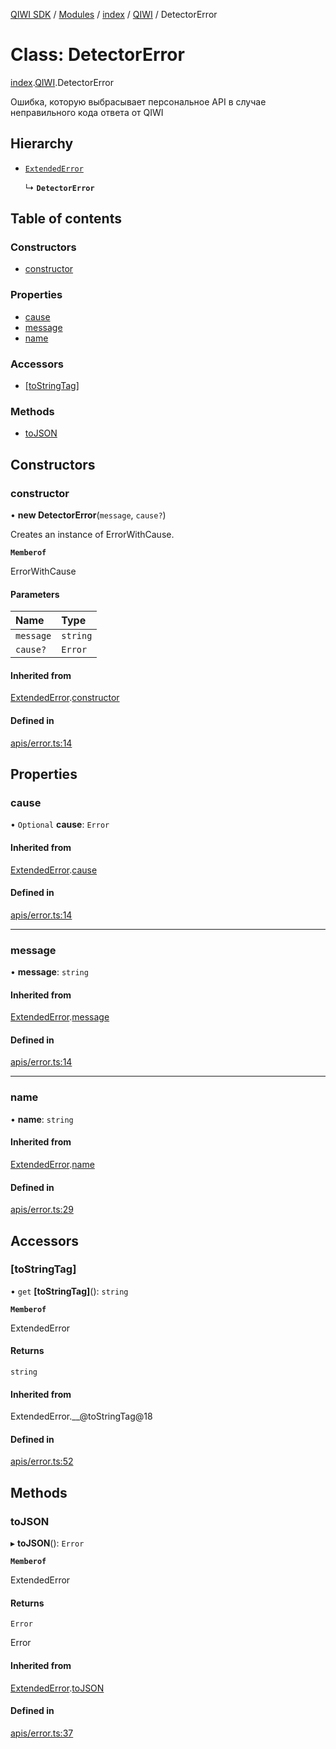 [QIWI SDK](../README.md) / [Modules](../modules.md) / [index](../modules/index.md) / [QIWI](../modules/index.QIWI.md) / DetectorError

# Class: DetectorError

[index](../modules/index.md).[QIWI](../modules/index.QIWI.md).DetectorError

Ошибка, которую выбрасывает персональное API в случае
неправильного кода ответа от QIWI

## Hierarchy

- [`ExtendedError`](index._internal_.ExtendedError.md)

  ↳ **`DetectorError`**

## Table of contents

### Constructors

- [constructor](index.QIWI.DetectorError.md#constructor)

### Properties

- [cause](index.QIWI.DetectorError.md#cause)
- [message](index.QIWI.DetectorError.md#message)
- [name](index.QIWI.DetectorError.md#name)

### Accessors

- [[toStringTag]](index.QIWI.DetectorError.md#[tostringtag])

### Methods

- [toJSON](index.QIWI.DetectorError.md#tojson)

## Constructors

### constructor

• **new DetectorError**(`message`, `cause?`)

Creates an instance of ErrorWithCause.

**`Memberof`**

ErrorWithCause

#### Parameters

| Name | Type |
| :------ | :------ |
| `message` | `string` |
| `cause?` | `Error` |

#### Inherited from

[ExtendedError](index._internal_.ExtendedError.md).[constructor](index._internal_.ExtendedError.md#constructor)

#### Defined in

[apis/error.ts:14](https://github.com/AlexXanderGrib/node-qiwi-sdk/blob/4602c58/src/apis/error.ts#L14)

## Properties

### cause

• `Optional` **cause**: `Error`

#### Inherited from

[ExtendedError](index._internal_.ExtendedError.md).[cause](index._internal_.ExtendedError.md#cause)

#### Defined in

[apis/error.ts:14](https://github.com/AlexXanderGrib/node-qiwi-sdk/blob/4602c58/src/apis/error.ts#L14)

___

### message

• **message**: `string`

#### Inherited from

[ExtendedError](index._internal_.ExtendedError.md).[message](index._internal_.ExtendedError.md#message)

#### Defined in

[apis/error.ts:14](https://github.com/AlexXanderGrib/node-qiwi-sdk/blob/4602c58/src/apis/error.ts#L14)

___

### name

• **name**: `string`

#### Inherited from

[ExtendedError](index._internal_.ExtendedError.md).[name](index._internal_.ExtendedError.md#name)

#### Defined in

[apis/error.ts:29](https://github.com/AlexXanderGrib/node-qiwi-sdk/blob/4602c58/src/apis/error.ts#L29)

## Accessors

### [toStringTag]

• `get` **[toStringTag]**(): `string`

**`Memberof`**

ExtendedError

#### Returns

`string`

#### Inherited from

ExtendedError.\_\_@toStringTag@18

#### Defined in

[apis/error.ts:52](https://github.com/AlexXanderGrib/node-qiwi-sdk/blob/4602c58/src/apis/error.ts#L52)

## Methods

### toJSON

▸ **toJSON**(): `Error`

**`Memberof`**

ExtendedError

#### Returns

`Error`

Error

#### Inherited from

[ExtendedError](index._internal_.ExtendedError.md).[toJSON](index._internal_.ExtendedError.md#tojson)

#### Defined in

[apis/error.ts:37](https://github.com/AlexXanderGrib/node-qiwi-sdk/blob/4602c58/src/apis/error.ts#L37)
